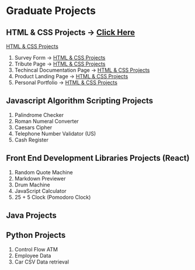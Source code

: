 # Graduate Projects

## HTML & CSS Projects &rarr; [Click Here](https://github.com/StevieJSmith/Graduate-Projects/tree/main/HTML%20%26%20CSS%20Projects)
[HTML & CSS Projects](https://github.com/StevieJSmith/Graduate-Projects/tree/main/HTML%20%26%20CSS%20Projects)
1. Survey Form -> [HTML & CSS Projects](https://github.com/StevieJSmith/Graduate-Projects/tree/main/HTML%20%26%20CSS%20Projects)
2. Tribute Page -> [HTML & CSS Projects](https://github.com/StevieJSmith/Graduate-Projects/tree/main/HTML%20%26%20CSS%20Projects)
3. Techincal Documentation Page -> [HTML & CSS Projects](https://github.com/StevieJSmith/Graduate-Projects/tree/main/HTML%20%26%20CSS%20Projects)
4. Product Landing Page -> [HTML & CSS Projects](https://github.com/StevieJSmith/Graduate-Projects/tree/main/HTML%20%26%20CSS%20Projects)
5. Personal Portfolio -> [HTML & CSS Projects](https://github.com/StevieJSmith/Graduate-Projects/tree/main/HTML%20%26%20CSS%20Projects)

## Javascript Algorithm Scripting Projects
1. Palindrome Checker
2. Roman Numeral Converter
3. Caesars Cipher
4. Telephone Number Validator (US)
5. Cash Register

## Front End Development Libraries Projects (React)
1. Random Quote Machine
2. Markdown Previewer
3. Drum Machine
4. JavaScript Calculator
5. 25 + 5 Clock (Pomodoro Clock)

## Java Projects

## Python Projects
1. Control Flow ATM
2. Employee Data
3. Car CSV Data retrieval
